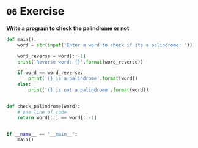 # `06` Exercise

**Write a program to check the palindrome or not**
 
```python
def main():
    word = str(input('Enter a word to check if its a palindrome: '))

    word_reverse = word[::-1]
    print('Reverse word: {}'.format(word_reverse))

    if word == word_reverse:
        print('{} is a palindrome'.format(word))
    else:
        print('{} is not a palindrome'.format(word))


def check_palindrome(word):
    # one line of code
    return word[::] == word[::-1]


if __name__ == "__main__":
    main()
```